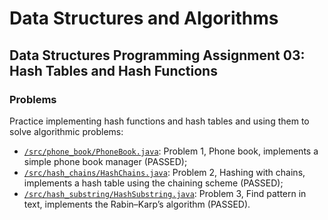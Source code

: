 # Data Structures and Algorithms
## Data Structures Programming Assignment 03: Hash Tables and Hash Functions
### Problems
Practice implementing hash functions and hash tables and using them to solve algorithmic problems:
* [`/src/phone_book/PhoneBook.java`](src/phone_book/PhoneBook.java): Problem 1, Phone book, implements a simple phone book manager (PASSED);
* [`/src/hash_chains/HashChains.java`](src/hash_chains/HashChains.java): Problem 2, Hashing with chains, implements a hash table using the chaining scheme (PASSED);
* [`/src/hash_substring/HashSubstring.java`](src/hash_substring/HashSubstring.java): Problem 3, Find pattern in text, implements the Rabin–Karp’s algorithm (PASSED).
